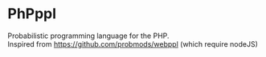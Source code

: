 # PhPppl
Probabilistic programming language for the PHP.<br/>
Inspired from https://github.com/probmods/webppl   (which require nodeJS)
